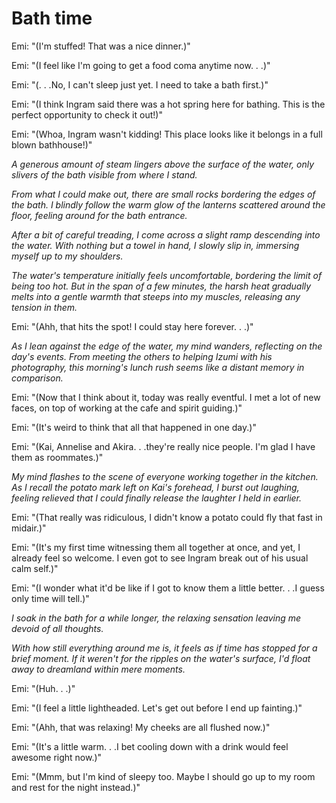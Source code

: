 # Bath time
Emi: "(I'm stuffed! That was a nice dinner.)"

Emi: "(I feel like I'm going to get a food coma anytime now. . .)"

Emi: "(. . .No, I can't sleep just yet. I need to take a bath first.)"

Emi: "(I think Ingram said there was a hot spring here for bathing. This is the perfect opportunity to check it out!)"

Emi: "(Whoa, Ingram wasn't kidding! This place looks like it belongs in a full blown bathhouse!)"

*A generous amount of steam lingers above the surface of the water, only slivers of the bath visible from where I stand.*

*From what I could make out, there are small rocks bordering the edges of the bath. I blindly follow the warm glow of the lanterns scattered around the floor, feeling around for the bath entrance.*

*After a bit of careful treading, I come across a slight ramp descending into the water. With nothing but a towel in hand, I slowly slip in, immersing myself up to my shoulders.*

*The water's temperature initially feels uncomfortable, bordering the limit of being too hot. But in the span of a few minutes, the harsh heat gradually melts into a gentle warmth that steeps into my muscles, releasing any tension in them.*

Emi: "(Ahh, that hits the spot! I could stay here forever. . .)"

*As I lean against the edge of the water, my mind wanders, reflecting on the day's events. From meeting the others to helping Izumi with his photography, this morning's lunch rush seems like a distant memory in comparison.*

Emi: "(Now that I think about it, today was really eventful. I met a lot of new faces, on top of working at the cafe and spirit guiding.)"

Emi: "(It's weird to think that all that happened in one day.)"

Emi: "(Kai, Annelise and Akira. . .they're really nice people. I'm glad I have them as roommates.)"

*My mind flashes to the scene of everyone working together in the kitchen. As I recall the potato mark left on Kai's forehead, I burst out laughing, feeling relieved that I could finally release the laughter I held in earlier.*

Emi: "(That really was ridiculous, I didn't know a potato could fly that fast in midair.)"

Emi: "(It's my first time witnessing them all together at once, and yet, I already feel so welcome. I even got to see Ingram break out of his usual calm self.)"

Emi: "(I wonder what it'd be like if I got to know them a little better. . .I guess only time will tell.)"

*I soak in the bath for a while longer, the relaxing sensation leaving me devoid of all thoughts.*

*With how still everything around me is, it feels as if time has stopped for a brief moment. If it weren't for the ripples on the water's surface, I'd float away to dreamland within mere moments.*

Emi: "(Huh. . .)"

Emi: "(I feel a little lightheaded. Let's get out before I end up fainting.)"

Emi: "(Ahh, that was relaxing! My cheeks are all flushed now.)"

Emi: "(It's a little warm. . .I bet cooling down with a drink would feel awesome right now.)"

Emi: "(Mmm, but I'm kind of sleepy too. Maybe I should go up to my room and rest for the night instead.)"